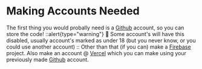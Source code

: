 # Making Accounts Needed
The first thing you would probally need is a [Github](https://github.com) account, so you can store the code!
::alert{type="warning"}
🤔 Some account's will have this disabled, usually account's marked as under 18 (but you never know, or you could use another account)
::
Other than that (if you can) make a [Firebase](https://firebase.google.com) project.
Also make an account @ [Vercel](https://vercel.app) which you can make using your previously made [Github](https://github.com) account.
